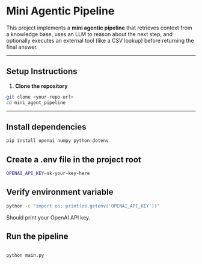 # Mini Agentic Pipeline

This project implements a **mini agentic pipeline** that retrieves context from a knowledge base, uses an LLM to reason about the next step, and optionally executes an external tool (like a CSV lookup) before returning the final answer.

---

## Setup Instructions

1. **Clone the repository**

```bash
git clone <your-repo-url>
cd mini_agent_pipeline
```

--- 

## Install dependencies
```bash
pip install openai numpy python-dotenv
```


## Create a .env file in the project root
``` bash    
OPENAI_API_KEY=sk-your-key-here
```

## Verify environment variable
``` bash
python -c "import os; print(os.getenv('OPENAI_API_KEY'))"
```


Should print your OpenAI API key.

## Run the pipeline
``` bash    

python main.py
```
